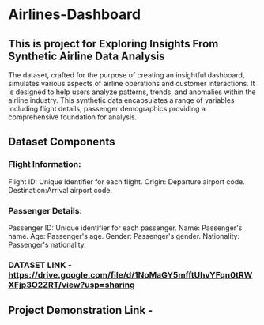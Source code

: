 # Airlines-Dashboard
## This is project for Exploring Insights From Synthetic Airline Data Analysis
 The dataset, crafted for the purpose of creating an insightful dashboard, simulates various aspects of airline operations and customer interactions. It is designed to help users analyze patterns, trends, and anomalies within the airline industry. This synthetic data encapsulates a range of variables including flight details, passenger demographics providing a comprehensive foundation for analysis.
## Dataset Components
### Flight Information:
Flight ID: Unique identifier for each flight.
Origin: Departure airport code.
Destination:Arrival airport code.
### Passenger Details:
Passenger ID: Unique identifier for each passenger.
Name: Passenger's name.
Age: Passenger's age.
Gender: Passenger's gender.
Nationality: Passenger's nationality.

### DATASET LINK - **https://drive.google.com/file/d/1NoMaGY5mfftUhvYFqn0tRWXFjp3O2ZRT/view?usp=sharing**

## Project Demonstration Link -

